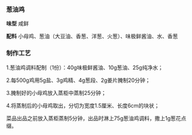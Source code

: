 ### 葱油鸡

 **味型** 
咸鲜

 **配料** 
小母鸡、葱油（大豆油、香葱、洋葱、火葱）、味极鲜酱油、水、香葱

### 制作工艺
1.葱油鸡调料配制（1份）：40g味极鲜酱油、10g葱油、25g纯净水；

2.每500g鸡用5g盐、3g鸡精、4g葱段、2g姜片腌制20分钟；

3.腌制好的小母鸡放入蒸柜中蒸制25分钟；

4.将蒸制后的小母鸡取出，分切为宽度1.5厘米、长度6cm的块状；

菜品出品之前放入蒸柜蒸制5分钟，出品时淋上75g葱油鸡调料，撒上1g葱花点缀。